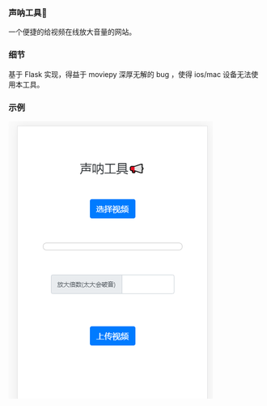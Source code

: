 ### 声呐工具📢
一个便捷的给视频在线放大音量的网站。

### 细节
基于 Flask 实现，得益于 moviepy 深厚无解的 bug ，使得 ios/mac 设备无法使用本工具。

### 示例
![](https://raw.githubusercontent.com/fz6m/Private-picgo/moe/img/20200706210010.png)